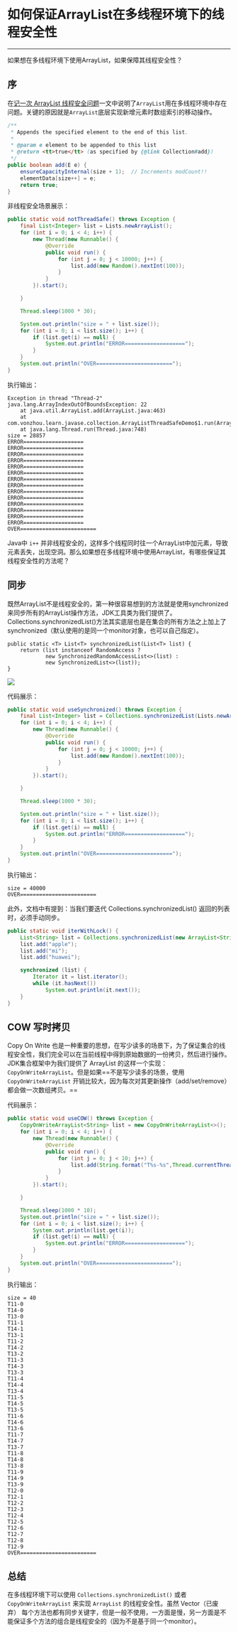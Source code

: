 # 如何保证ArrayList在多线程环境下的线程安全性
---

如果想在多线程环境下使用ArrayList，如果保障其线程安全性？

## 序

在[记一次 ArrayList 线程安全问题](https://github.com/vonzhou/learning-java/blob/master/src/collection/arraylistthreadsafe/README.md)一文中说明了`ArrayList`用在多线程环境中存在问题。关键的原因就是`ArrayList`底层实现新增元素时数组索引的移动操作。

```java
/**
 * Appends the specified element to the end of this list.
 *
 * @param e element to be appended to this list
 * @return <tt>true</tt> (as specified by {@link Collection#add})
 */
public boolean add(E e) {
    ensureCapacityInternal(size + 1);  // Increments modCount!!
    elementData[size++] = e;
    return true;
}
```


非线程安全场景展示：


```java
public static void notThreadSafe() throws Exception {
    final List<Integer> list = Lists.newArrayList();
    for (int i = 0; i < 4; i++) {
        new Thread(new Runnable() {
            @Override
            public void run() {
                for (int j = 0; j < 10000; j++) {
                    list.add(new Random().nextInt(100));
                }
            }
        }).start();

    }

    Thread.sleep(1000 * 30);

    System.out.println("size = " + list.size());
    for (int i = 0; i < list.size(); i++) {
        if (list.get(i) == null) {
            System.out.println("ERROR===================");
        }
    }
    System.out.println("OVER========================");
}
```

执行输出：

```
Exception in thread "Thread-2" java.lang.ArrayIndexOutOfBoundsException: 22
	at java.util.ArrayList.add(ArrayList.java:463)
	at com.vonzhou.learn.javase.collection.ArrayListThreadSafeDemo$1.run(ArrayListThreadSafeDemo.java:23)
	at java.lang.Thread.run(Thread.java:748)
size = 28857
ERROR===================
ERROR===================
ERROR===================
ERROR===================
ERROR===================
ERROR===================
ERROR===================
ERROR===================
ERROR===================
ERROR===================
ERROR===================
ERROR===================
ERROR===================
ERROR===================
OVER========================
```


Java中 `i++` 并非线程安全的，这样多个线程同时往一个ArrayList中加元素，导致元素丢失，出现空洞。那么如果想在多线程环境中使用ArrayList，有哪些保证其线程安全性的方法呢？

## 同步

既然ArrayList不是线程安全的，第一种很容易想到的方法就是使用synchronized来同步所有的ArrayList操作方法，JDK工具类为我们提供了。Collections.synchronizedList()方法其实底层也是在集合的所有方法之上加上了synchronized（默认使用的是同一个monitor对象，也可以自己指定）。

```
public static <T> List<T> synchronizedList(List<T> list) {
    return (list instanceof RandomAccess ?
            new SynchronizedRandomAccessList<>(list) :
            new SynchronizedList<>(list));
}
```

![](SynchronizedList.jpg)

代码展示：

```java
public static void useSynchronized() throws Exception {
    final List<Integer> list = Collections.synchronizedList(Lists.newArrayList());
    for (int i = 0; i < 4; i++) {
        new Thread(new Runnable() {
            @Override
            public void run() {
                for (int j = 0; j < 10000; j++) {
                    list.add(new Random().nextInt(100));
                }
            }
        }).start();

    }

    Thread.sleep(1000 * 30);

    System.out.println("size = " + list.size());
    for (int i = 0; i < list.size(); i++) {
        if (list.get(i) == null) {
            System.out.println("ERROR===================");
        }
    }
    System.out.println("OVER========================");
}
```

执行输出：

```
size = 40000
OVER========================
```

此外，文档中有提到：当我们要迭代 Collections.synchronizedList() 返回的列表时，必须手动同步。


```java
public static void iterWithLock() {
    List<String> list = Collections.synchronizedList(new ArrayList<String>());
    list.add("apple");
    list.add("mi");
    list.add("huawei");

    synchronized (list) {
        Iterator it = list.iterator();
        while (it.hasNext())
            System.out.println(it.next());
    }
}
```

## COW 写时拷贝

Copy On Write 也是一种重要的思想，在写少读多的场景下，为了保证集合的线程安全性，我们完全可以在当前线程中得到原始数据的一份拷贝，然后进行操作。JDK集合框架中为我们提供了 ArrayList 的这样一个实现：`CopyOnWriteArrayList`。但是如果==不是写少读多的场景，使用 `CopyOnWriteArrayList` 开销比较大，因为每次对其更新操作（add/set/remove）都会做一次数组拷贝。==



代码展示：

```java
public static void useCOW() throws Exception {
    CopyOnWriteArrayList<String> list = new CopyOnWriteArrayList<>();
    for (int i = 0; i < 4; i++) {
        new Thread(new Runnable() {
            @Override
            public void run() {
                for (int j = 0; j < 10; j++) {
                    list.add(String.format("T%s-%s",Thread.currentThread().getId(), j));
                }
            }
        }).start();

    }

    Thread.sleep(1000 * 10);
    System.out.println("size = " + list.size());
    for (int i = 0; i < list.size(); i++) {
        System.out.println(list.get(i));
        if (list.get(i) == null) {
            System.out.println("ERROR===================");
        }
    }
    System.out.println("OVER========================");
}
```

执行输出：

```
size = 40
T11-0
T14-0
T13-0
T11-1
T14-1
T13-1
T11-2
T14-2
T13-2
T11-3
T14-3
T13-3
T11-4
T14-4
T13-4
T11-5
T14-5
T13-5
T11-6
T14-6
T13-6
T11-7
T14-7
T13-7
T11-8
T14-8
T13-8
T11-9
T14-9
T13-9
T12-0
T12-1
T12-2
T12-3
T12-4
T12-5
T12-6
T12-7
T12-8
T12-9
OVER========================
```


## 总结

在多线程环境下可以使用 `Collections.synchronizedList()` 或者 `CopyOnWriteArrayList` 来实现 `ArrayList` 的线程安全性。虽然 Vector（已废弃） 每个方法也都有同步关键字，但是一般不使用，一方面是慢，另一方面是不能保证多个方法的组合是线程安全的（因为不是基于同一个monitor）。


